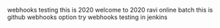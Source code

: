 

webhooks testing
this is 2020
welcome to 2020
ravi online batch
this is github webhooks option try
 webhooks testing in jenkins
